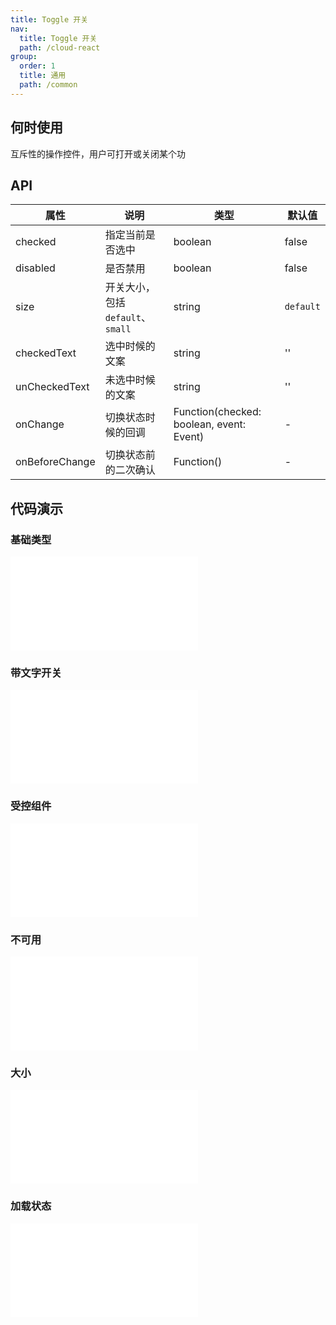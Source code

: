 ```yaml
---
title: Toggle 开关
nav:
  title: Toggle 开关
  path: /cloud-react
group:
  order: 1
  title: 通用
  path: /common
---
```


## 何时使用

互斥性的操作控件，用户可打开或关闭某个功

## API

| 属性           | 说明                              | 类型                                     | 默认值    |
| -------------- | --------------------------------- | ---------------------------------------- | --------- |
| checked        | 指定当前是否选中                  | boolean                                  | false     |
| disabled       | 是否禁用                          | boolean                                  | false     |
| size           | 开关大小，包括 `default`、`small` | string                                   | `default` |
| checkedText    | 选中时候的文案                    | string                                   | ''        |
| unCheckedText  | 未选中时候的文案                  | string                                   | ''        |
| onChange       | 切换状态时候的回调                | Function(checked: boolean, event: Event) | -         |
| onBeforeChange | 切换状态前的二次确认              | Function()                               | -         |

## 代码演示

### 基础类型
<embed src="@components/toggle/demos/basic-toggle.md" />

### 带文字开关
<embed src="@components/toggle/demos/text.md" />

### 受控组件
<embed src="@components/toggle/demos/change.md" />

### 不可用
<embed src="@components/toggle/demos/disabled.md" />

### 大小
<embed src="@components/toggle/demos/size.md" />

### 加载状态
<embed src="@components/toggle/demos/loading.md" />
